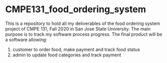 # CMPE131_food_ordering_system

This is a repository to hold all my deliverables of the food ordering system project of CMPE 131, Fall 2020 in San Jose State University.
The main purpose is to track my software process progress.
The final product will be a software allowing:
1. customer to order food, make payment and track food status
2. admin to update food categories and track payment
